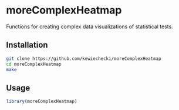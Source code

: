 # moreComplexHeatmap
Functions for creating complex data visualizations of statistical tests.
## Installation

```bash
git clone https://github.com/kewiechecki/moreComplexHeatmap
cd moreComplexHeatmap
make
```

## Usage

```R
library(moreComplexHeatmap)

```